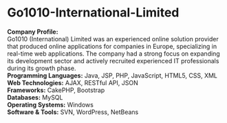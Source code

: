 # Go1010-International-Limited

<b>Company Profile:</b><br>
Go1010 (International) Limited was an experienced online solution provider that produced online applications for companies in Europe, specializing in real-time web applications. The company had a strong focus on expanding its development sector and actively recruited experienced IT professionals during its growth phase.
<br>
<b>Programming Languages:</b> Java, JSP, PHP, JavaScript, HTML5, CSS, XML</br>
<b>Web Technologies:</b> AJAX, RESTful API, JSON</br>
<b>Frameworks:</b> CakePHP, Bootstrap</br>
<b>Databases:</b> MySQL</br>
<b>Operating Systems:</b> Windows</br>
<b>Software & Tools:</b> SVN, WordPress, NetBeans</br>
